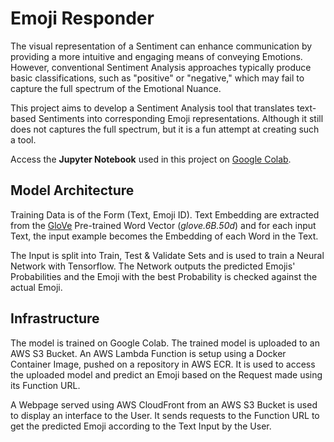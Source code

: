 # Emoji Responder

The visual representation of a Sentiment can enhance communication by providing a more intuitive and engaging means of conveying Emotions. However, conventional Sentiment Analysis approaches typically produce basic classifications, such as "positive" or "negative," which may fail to capture the full spectrum of the Emotional Nuance.

This project aims to develop a Sentiment Analysis tool that translates text-based Sentiments into corresponding Emoji representations. Although it still does not captures the full spectrum, but it is a fun attempt at creating such a tool.

Access the **Jupyter Notebook** used in this project on [Google Colab](https://colab.research.google.com/drive/1PZY7FjCkSmJSRa7NT3gOenfj8FjSRBCX).

## Model Architecture

Training Data is of the Form (Text, Emoji ID). Text Embedding are extracted from the [GloVe](https://nlp.stanford.edu/projects/glove/) Pre-trained Word Vector (*glove.6B.50d*) and for each input Text, the input example becomes the Embedding of each Word in the Text.

The Input is split into Train, Test & Validate Sets and is used to train a Neural Network with Tensorflow. The Network outputs the predicted Emojis' Probabilities and the Emoji with the best Probability is checked against the actual Emoji.

## Infrastructure

The model is trained on Google Colab. The trained model is uploaded to an AWS S3 Bucket. An AWS Lambda Function is setup using a Docker Container Image, pushed on a repository in AWS ECR. It is used to access the uploaded model and predict an Emoji based on the Request made using its Function URL.

A Webpage served using AWS CloudFront from an AWS S3 Bucket is used to display an interface to the User. It sends requests to the Function URL to get the predicted Emoji according to the Text Input by the User.
